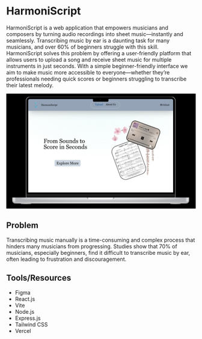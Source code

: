 # HarmoniScript

HarmoniScript is a web application that empowers musicians and composers by turning audio recordings into sheet music—instantly and seamlessly. 
Transcribing music by ear is a daunting task for many musicians, and over 60% of beginners struggle with this skill. HarmoniScript solves this problem by offering a user-friendly platform that allows users to upload a song and receive sheet music for multiple instruments in just seconds.
With a simple beginner-friendly interface we aim to make music more accessible to everyone—whether they’re professionals needing quick scores or beginners struggling to transcribe their latest melody.

![alt text](<public/Figma Prototype.png>)

## Problem
Transcribing music manually is a time-consuming and complex process that hinders many musicians from progressing. Studies show that 70% of musicians, especially beginners, find it difficult to transcribe music by ear, often leading to frustration and discouragement.

## Tools/Resources
- Figma
- React.js
- Vite
- Node.js
- Express.js
- Tailwind CSS
- Vercel



